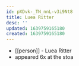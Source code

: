 ```yaml
---
id: pXDvk-_TN_nnL-v3i9Nt8
title: Luea Ritter
desc: ''
updated: 1639759165180
created: 1639759165180
---
```



- [[person]] - Luea Ritter
- appeared 6x at the stoa
